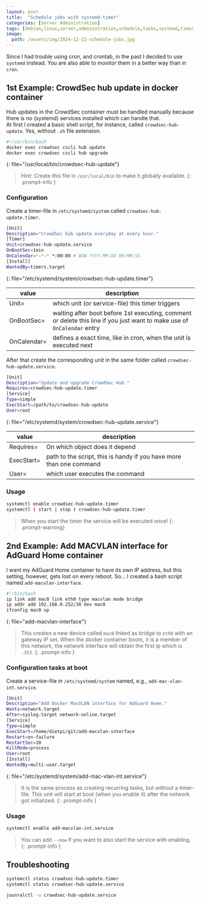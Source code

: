 ```yaml
---
layout: post
title:  "Schedule jobs with systemd-timer"
categories: [Server Administration]
tags: [debian,linux,server,administration,schedule,tasks,systemd,timer,cron]
image:
  path: /assets/img/2024-12-22-schedule-jobs.jpg
---
```

Since I had trouble using cron, and crontab, in the past I decided to use `systemd` instead. You are also able to monitor them in a better way than in `cron`.

## 1st Example: CrowdSec hub update in docker container
Hub updates in the CrowdSec container must be handled manually because there is no (systemd) services installed which can handle that.   
At first I created a basic shell script, for instance, called `crowdsec-hub-update`. Yes, without `.sh` file extension.
```bash
#!/usr/bin/bash
docker exec crowdsec cscli hub update
docker exec crowdsec cscli hub upgrade
```
{: file="/usr/local/bin/crowdsec-hub-update"}
> Hint: Create this file in `/usr/local/bin` to make it globally available.
{: .prompt-info }

### Configuration
Create a timer-file in `/etc/systemd/system` called `crowdsec-hub-update.timer`.
```bash
[Unit]
Description="CrowdSec hub update everyday at every hour."
[Timer]
Unit=crowdsec-hub-update.service
OnBootSec=1min
OnCalendar=*-*-* *:00:00 # DOW YYYY-MM-DD HH:MM:SS
[Install]
WantedBy=timers.target
```
{: file="/etc/systemd/system/crowdsec-hub-update.timer"}

| value | description |
|---|---|
| Unit= | which unit (or service-file) this timer triggers |
| OnBootSec= | waiting after boot before 1st executing, comment or delete this line if you just want to make use of `OnCalendar` entry |
| OnCalendar= | defines a exact time, like in cron, when the unit is executed next |

After that create the corresponding unit in the same folder called `crowdsec-hub-update.service`.
```bash
[Unit]
Description="Update and upgrade CrowdSec Hub."
Requires=crowdsec-hub-update.timer
[Service]
Type=simple
ExecStart=/path/to/crowdsec-hub-update
User=root
```
{: file="/etc/systemd/system/crowdsec-hub-update.service"}

| value | description |
| --- | --- |
| Requires= | On which object does it depend |
| ExecStart= | path to the script, this is handy if you have more than one command |
| User= | which user executes the command |

### Usage
```bash
systemctl enable crowdsec-hub-update.timer
systemctl ( start | stop ) crowdsec-hub-update.timer
```
> When you start the timer the service will be executed once!
{: .prompt-warning}

## 2nd Example: Add MACVLAN interface for AdGuard Home container
I want my AdGuard Home container to have its own IP address, but this setting, however, gets lost on every reboot.
So...
I created a bash script named `add-macvlan-interface`.
```bash
#!/bin/bash
ip link add mac0 link eth0 type macvlan mode bridge
ip addr add 192.168.0.252/30 dev mac0
ifconfig mac0 up
```
{: file="add-macvlan-interface"}
> This creates a new device called `mac0` linked as bridge to `eth0` with an gateway IP set. When the docker container boots, it is a member of this network, the network interface will obtain the first ip which is `.253`.
{: .prompt-info }

### Configuration tasks at boot
Create a service-file in `/etc/systemd/system` named, e.g., `add-mac-vlan-int.service`.
```bash
[Unit]
Description="Add Docker MacVLAN interface for AdGuard Home."
Wants=network.target
After=syslog.target network-online.target
[Service]
Type=simple
ExecStart=/home/dietpi/git/add-macvlan-interface
Restart=on-failure
RestartSec=10
KillMode=process
User=root
[Install]
WantedBy=multi-user.target
```
{: file="/etc/systemd/system/add-mac-vlan-int.service"}
> It is the same process as creating recurring tasks, but without a timer-file. This unit will start at boot (when you enable it) after the network got initialized.
{: .prompt-info }

### Usage

```bash
systemctl enable add-macvlan-int.service
```
> You can add `--now` if you want to also start the service with enabling.
{: .prompt-info }

## Troubleshooting
```bash
systemctl status crowdsec-hub-update.timer
systemctl status crowdsec-hub-update.service
```
```bash
jounralctl -u crowdsec-hub-update.service
```
